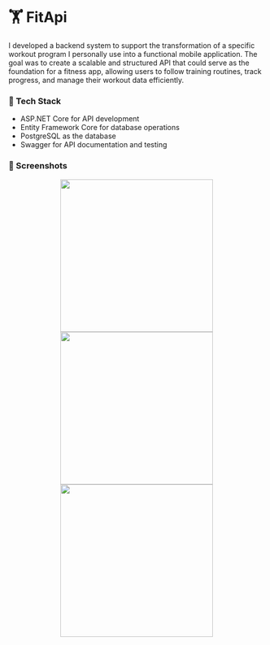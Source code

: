 # 🏋️ FitApi

I developed a backend system to support the transformation of a specific workout program I personally use into a functional mobile application. The goal was to create a scalable and structured API that could serve as the foundation for a fitness app, allowing users to follow training routines, track progress, and manage their workout data efficiently.

### 🔧 Tech Stack
- ASP.NET Core for API development  
- Entity Framework Core for database operations  
- PostgreSQL as the database  
- Swagger for API documentation and testing  

### 📸 Screenshots

<p align="center">
  <img src="https://github.com/user-attachments/assets/c43b7cfb-75d7-42fc-a084-84c08f5462c8" width="300"/>
  <img src="https://github.com/user-attachments/assets/46ee7a58-547c-40de-bde0-4d0875ade692" width="300"/>
  <img src="https://github.com/user-attachments/assets/adf24e6a-c742-4acf-a282-889be840bcef" width="300"/>
</p>

